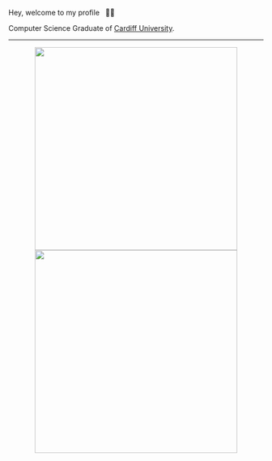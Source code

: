 Hey, welcome to my profile &nbsp; 👋🏽

Computer Science Graduate of [Cardiff University](https://www.cardiff.ac.uk/). 

---
<p align = "center">
  <img src = "https://github-readme-stats.vercel.app/api?username=kieranmakes&show_icons=true&theme=bear" width = 400>
  <img src = "https://github-readme-streak-stats.herokuapp.com?user=kieranmakes&theme=dark&hide_border=true" width = 400>
</p>
